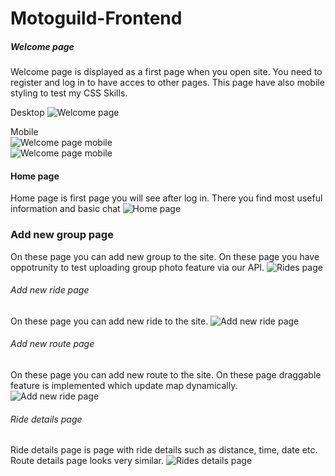 # Motoguild-Frontend

##### Welcome page
Welcome page is displayed as a first page when you open site. You need to register and log in to have acces to other pages. This page have also mobile styling to test my CSS Skills.

Desktop
![Welcome page](https://raw.githubusercontent.com/kamil-kornek96/Motoguild-Frontend/main/readme_files/1.png)

Mobile  
![Welcome page mobile](https://raw.githubusercontent.com/kamil-kornek96/Motoguild-Frontend/main/readme_files/7mobile.png)  
![Welcome page mobile](https://raw.githubusercontent.com/kamil-kornek96/Motoguild-Frontend/main/readme_files/8mobile.png)  

#### Home page
Home page is first page you will see after log in. There you find most useful information and basic chat
![Home page](https://raw.githubusercontent.com/kamil-kornek96/Motoguild-Frontend/main/readme_files/2.png)

### Add new group page
On these page you can add new group to the site. On these page you have oppotrunity to test uploading group photo feature via our API.
![Rides page](https://raw.githubusercontent.com/kamil-kornek96/Motoguild-Frontend/main/readme_files/6.png)

###### Add new ride page
On these page you can add new ride to the site.
![Add new ride page](https://raw.githubusercontent.com/kamil-kornek96/Motoguild-Frontend/main/readme_files/3.png)

###### Add new route page
On these page you can add new route to the site. On these page draggable feature is implemented which update map dynamically.
![Add new ride page](https://raw.githubusercontent.com/kamil-kornek96/Motoguild-Frontend/main/readme_files/4.png)


###### Ride details page
Ride details page is page with ride details such as distance, time, date etc. Route details page looks very similar.
![Rides details page](https://raw.githubusercontent.com/kamil-kornek96/Motoguild-Frontend/main/readme_files/5.png)

